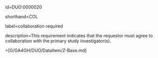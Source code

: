 id=DUO:0000020

shorthand=COL

label=collaboration required

description=This requirement indicates that the requestor must agree to collaboration with the primary study investigator(s).

=[G/GA4GH/DUO/DataItem/Z-Base.md]
